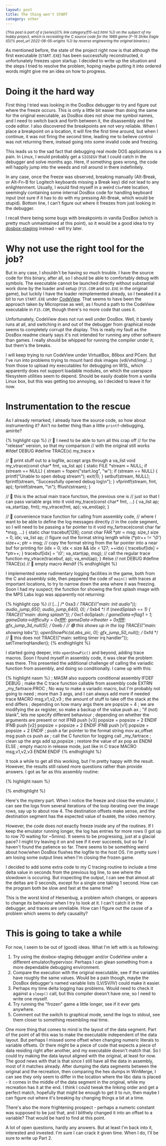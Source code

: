 ```yaml
---
layout: post
title: The thing won't START
category: other
---
```

<small>(_This post is part of a [series]({% link category/f15-se2.html %}) on the subject of my hobby project, which is recreating the C source code for the 1989 game [F-15 Strike Eagle II]({% post_url 2022-06-05-origins %}) by reverse engineering the original binaries._)</small>

As mentioned before, the state of the project right now is that although the first executable (`START.EXE`) has been successfully reconstructed, it unfortunately freezes upon startup. I decided to write up the situation and the steps I tried to resolve the problem, hoping maybe putting it into ordered words might give me an idea on how to progress.

# Doing it the hard way

First thing I tried was looking in the DosBox debugger to try and figure out where the freeze occurs. This is only a little bit easier than doing the same for the original executable, as DosBox does not show me symbol names, and I need to switch back and forth between it, the disassembly and the code editor.
I also discovered the breakpoints are not very reliable. When I place a breakpoint on a location, it will fire the first time around, but when I continue, it was not firing the second time, leading me to believe control was not returning there, instead going into some invalid code and freezing.

This leads us to the sad fact that debugging real mode DOS applications is a pain. In Linux, I would probably get a `SIGSEGV` that I could catch in the debugger and solve months ago. Here, if something goes wrong, the code will happily jump into the weeds and roll around in there indefinitely.

In any case, once the freeze was observed, breaking manually (Alt-Break, or Alt-Fn-B for Logitech keyboards missing a Break key) did not lead to any enlightenment. Usually, I would find myself in a weird `CS=F000` location, seemingly containing some internal DosBox code for handling keyboard input (not sure if it has to do with my pressing Alt-Break, which would be stupid). Bottom line, I can't figure out where it freezes from just looking in the debugger.

I recall there being some bugs with breakpoints in vanilla DosBox (which is pretty much unmaintained at this point), so it would be a good idea to try [dosbox-staging](https://www.dosbox-staging.org/) instead - will try later.

# Why not use the right tool for the job?

But in any case, I shouldn't be having so much trouble. I have the source code for this binary, after all, so I should be able to comfortably debug with symbols. The executable cannot be launched directly without substantial work done by the loader and setup (`F15.COM` and `SU.EXE` in the original game), but luckily I have the loader reimplemented already, so I tweaked it a bit to run `START.EXE` under [CodeView](https://en.wikipedia.org/wiki/CodeView). That seems to have been the approach taken by Microprose as well, as I found a path to the CodeView executable in `F15.COM`, though there's no more code that uses it.

Unfortunately, CodeView does not run well under DosBox. Well, it barely runs at all, and switching in and out of the debugger from graphical mode seems to completely corrupt the display. This is really my fault as the DosBox readme clearly says it's not intended for running any other software than games. I really should be whipped for running the compiler under it, but them's the breaks.

I will keep trying to run CodeView under VirtualBox, 86box and PCem. But I've run into problems trying to mount hard disk images (vdi/vhd/img/...) from those to upload my executables for debugging on WSL, which apparently does not support loadable modules, on which the userspace filesystem utilities seem to depend. Should be easily doable from a vanilla Linux box, but this was getting too annoying, so I decided to leave it for now.

# Instrumentation to the rescue

As I already remarked, I already have the source code, so how about instrumenting it? Ain't no better thing than a little `printf`-debugging, amirite?

{% highlight cpp %}
// 🔵 I need to be able to turn all this crap off
// for the "release" version, so that my comparison
// with the original still works
#ifdef DEBUG
#define TRACE(x) my_trace x

// 🔵 print stuff out to a logfile, accept args through a va_list
void my_vtrace(const char* fmt, va_list ap) {
    static FILE *stream = NULL;
    if (stream == NULL) {
        stream = fopen("start.log", "w");
        if (stream == NULL) {
            printf("Unable to open debug stream");
            exit(1);
        }
        setbuf(stream, NULL);
        fprintf(stream, "Successfully opened debug log\n");
    }
    vfprintf(stream, fmt, ap);
    fprintf(stream, "\n");
    fflush(stream);
}

// 🔵 this is the actual main trace function, the previous one is
// just so that I can pass variable args into it
void my_trace(const char* fmt, ...) {
    va_list ap;
    va_start(ap, fmt);
    my_vtrace(fmt, ap);
    va_end(ap);
}

// 🔵 convenience trace function for calling from assembly code,
// where I want to be able to define the log messages directly
// in the code segment, so I will need to be passing a far pointer to it
void my_fartrace(const char far *msg, ...) {
    static char tracebuf[128];
    const char FAR *ptr = msg;
    size_t size = 0, idx;
    va_list ap;
    // figure out the format string length
    while (*ptr++ != '\0') size++;
    ptr = msg;
    // copy the format string from the far pointer into a near buf for printing
    for (idx = 0; idx < size && idx < 127; ++idx) {
      tracebuf[idx] = *ptr++;
    }
    tracebuf[idx] = '\0';
    va_start(ap, msg);
    // call the regular trace function
    my_vtrace(tracebuf, ap);
    va_end(ap);
}
#else // not DEBUG
#define TRACE(x) // 🔵 empty macro
#endif
{% endhighlight %}

I implemented some rudimentary logging facilities in the game, both from the C and assembly side, then peppered the code of `main()` with traces at important locations, to try to narrow down the area where it was freezing. Soon I had my suspect; the function for showing the first splash image with the MPS Labs logo was apparently not returning:

{% highlight cpp %}
    // [...]
    /* 0xa3 */
    TRACE(("main: init audio"));
    audio_jump_65();
    audio_jump_64(0, 0);
    /* 0xb4 */
    if (*needSplash == 1) {
        TRACE(("main: doing splash"));
        /* 0xc1 doSplash:  */
        gameData->flag1 = 1;
        gameData->difficulty = 0xffff;
        gameData->theater = 0xffff;
        gfx_jump_3d_null(5);
        /* 0xeb */
        // 🟢 this shows up in the log
        TRACE(("main: showing labs"));
        openShowPic(aLabs_pic, 0);
        gfx_jump_50_null();
        /* 0xfd */
        // 🔴 this does not
        TRACE(("main: setting timer irq handler")); 
        setTimerIrqHandler();
{% endhighlight %}

I started going deeper, into `openShowPic()` and beyond, adding trace macros. Soon I found myself in assembly code, it was clear the problem was there. This presented the additional challenge of calling the variadic function from assembly, and doing so conditionally. I came up with this:

{% highlight nasm %}
; MASM also supports conditional assembly
IFDEF DEBUG
; make the C trace function callable from assembly code
EXTRN _my_fartrace:PROC
; No way to make a variadic macro, but I'm probably not going to need
; more than 3 args, and I can always add more if needed
trace MACRO msg,v1,v2,v3
    ; the amount of stuff to take off the stack at the end differs 
    ; depending on how many args there are
    popsize = 4
    ; we are modifying the ax register, so make a backup of the value
    push ax
    ; "if (not) blank", lets me specify different behaviour
    ; depending on whether the arguments are present or not
    IFNB <v3>
    push [v3]
    popsize = popsize + 2
    ENDIF
    IFNB <v2>
    push [v2]
    popsize = popsize + 2
    ENDIF
    IFNB <v1>
    push [v1]
    popsize = popsize + 2
    ENDIF
    ; push a far pointer to the format string
    mov ax,offset msg
    push cs
    push ax
    ; call the C function for logging
    call _my_fartrace
    ; clean up the args
    add sp,popsize
    ; restore the value of ax
    pop ax
ENDM
ELSE 
    ; empty macro in release mode, just like in C
    trace MACRO msg,v1,v2,v3
    ENDM
ENDIF
{% endhighlight %}

It took a while to get all this working, but I'm pretty happy with the result. However, the results still raised more questions rather than provide answers. I got as far as this assembly routine:

{% highlight nasm %}

{% endhighlight %}

Here's the mystery part. When I notice the freeze and close the emulator, I can see the logs from several iterations of the loop iterating over the image rows, say up to about row 4. The destination offsets make sense, and the destination segment has the expected value of `0xA000`, the video memory. 

However, the code does not exactly freeze inside any of the routines. If I keep the emulator running longer, the log has entries for more rows (I got up to row 70 waiting for ~5mins). It seems to be progressing, just at a glacial pace? I might try leaving it on and see if it ever succeeds, but so far I haven't found the patience so far. There seems to be something weird about how/when DosBox flushes the logfile to the host OS. I'm pretty sure I am losing some output lines when I'm closing the frozen game.

I decided to add some extra code to my C tracing routine to include a time delta value in seconds from the previous log line, to see where the slowdown is occuring. But inspecting the output, I can see that almost all the deltas are 0 seconds, except for a single one taking 1 second. How can the program both be slow and fast at the same time?

This is the worst kind of Heisenbug, a problem which changes, or appears to change its behaviour when I try to look at it. I can't catch it in the debugger, and traces are unreliable. How can I figure out the cause of a problem which seems to defy causality?

# This is going to take a while

For now, I seem to be out of (good) ideas. What I'm left with is as following:

1. Try using the dosbox-staging debugger and/or CodeView under a different emulator/hypervisor. Perhaps I can glean something from a more dependable debugging environment.
2. Compare the execution with the original executable, see if the variables have roughly the same values. Would be a pain though, maybe the DosBox debugger's named variable lists (LV/SV/IV) could make it easier.
3. Perhaps my time delta logging has problems. Would need to check it against a `sleep()` call, but this compiler doesn't have one, so I need to write one myself.
4. Try running the "frozen" game a little longer, see if it ever gets anywhere. 
5. Comment out the switch to graphical mode, send the logs to stdout, see them closer to something resembling real time.

One more thing that comes to mind is the layout of the data segment. Part of the point of all this was to make the executable independent of the data layout. But perhaps I missed some offset when changing numeric literals to variable offsets. Or there might be a piece of code that expects a piece of data residing right after another, and my executable doesn't match that. So I could try making the data layout aligned with the original, at least for now. The good news with that is that since I still have all the data in assembly, most of it matches already. After dumping the data segments between the original and the recreation, then comparing the hex dumps in WinMerge, I can see they only seem to differ in the location where the libc data is placed - it comes in the middle of the data segment in the original, while my recreation has it at the end. I think I could tweak the linking order and get a perfect match, hopefully that might be enough to get it to run, then maybe I can figure out where it's breaking by changing things a bit at a time.

There's also the more frightening prospect - perhaps a numeric constant was supposed to be just that, and I blithely changed it into an offset to a variable? That would be hard to find at this point.

A lot of open questions, hardly any answers. But at least I'm back into it, interested and invested. I'm sure I can crack it given time. When I do, I'll be sure to write up Part 2.